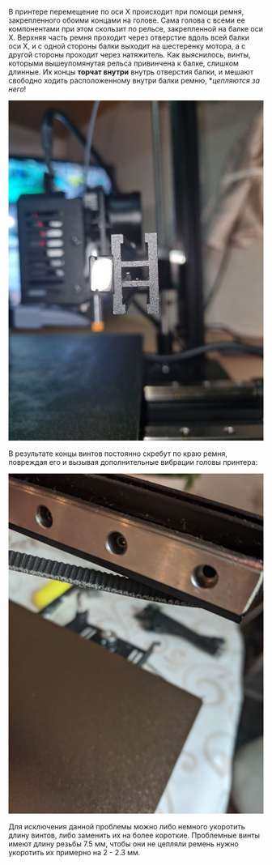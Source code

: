
В принтере перемещение по оси X происходит при помощи ремня, закрепленного обоими концами на голове. 
Сама голова с всеми ее компонентами при этом скользит по рельсе, закрепленной на балке оси X. 
Верхняя часть ремня проходит через отверстие вдоль всей балки оси X, и с одной стороны балки выходит на шестеренку мотора, 
а с другой стороны проходит через натяжитель. 
Как выяснилось, винты,  которыми вышеупомянутая рельса привинчена к балке, слишком длинные. 
Их концы **торчат внутри** внутрь отверстия балки, и мешают свободно ходить расположенному внутри балки ремню, **цепляются за него*!   

![торчащие концы винтов](../img/screws_in_bolster.jpg)

В результате концы винтов постоянно скребут по краю ремня, повреждая его и вызывая дополнительные вибрации головы принтера: 

![поврежденный ремень оси X](../img/slightly_damaged_belt.jpg)

Для исключения данной проблемы можно либо немного укоротить длину винтов, либо заменить их на более короткие. 
Проблемные винты имеют длину резьбы 7.5 мм, чтобы они не цепляли ремень нужно укоротить их примерно на 2 - 2.3 мм.
